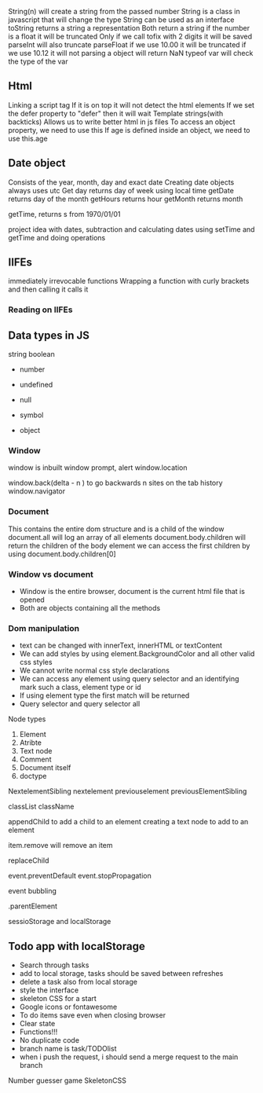 String(n) will create a string from the passed number
String is a class in javascript that will change the type
String can be used as an interface
toString returns a string a representation
Both return a string
if the number is a float it will be truncated
Only if we call tofix with 2 digits it will be saved
parseInt will also truncate
parseFloat
if we use 10.00 it will be truncated
if we use 10.12 it will not 
parsing a object will return NaN
typeof var will check the type of the var




## Html
Linking a script tag
If it is on top it will not detect the html elements
If we set the defer property to "defer" then it will wait
Template strings(with backticks)
Allows us to write better html in js files
To access an object property, we need to use this
If age is defined inside an object, we need to use this.age


## Date object
Consists of the year, month, day and exact date
Creating date objects
always uses utc
Get day returns day of week using local time
getDate returns day of the month
getHours returns hour
getMonth returns month

getTime, returns s from 1970/01/01


project idea with dates, subtraction and calculating dates
using setTime and getTime and doing operations


## IIFEs

immediately irrevocable functions
Wrapping a function with curly brackets and then calling it calls it

### Reading on IIFEs



## Data types in JS
string
boolean
- number

- undefined
- null
- symbol

- object


### Window

window is inbuilt
window prompt, alert
window.location

window.back(delta - n ) to go backwards n sites on the tab history
window.navigator


### Document
This contains the entire dom structure and is a child of the window
document.all will log an array of all elements
document.body.children will return the children of the body element
we can access the first children by using document.body.children[0]


### Window vs document
- Window is the entire browser, document is the current html file that is opened
- Both are objects containing all the methods




### Dom manipulation
- text can be changed with innerText, innerHTML or textContent
- We can add styles by using element.BackgroundColor and all other valid css styles
- We cannot write normal css style declarations
- We can access any element using query selector and an identifying mark such a class, element type or id
- If using element type the first match will be returned
- Query selector and query selector all

 Node types
1. Element
2. Atribte
3. Text node
8. Comment
9. Document itself
10. doctype
 

NextelementSibling
nextelement
previouselement
previousElementSibling


classList
className


appendChild to add a child to an element
creating a text node to add to an element




item.remove will remove an item


replaceChild

event.preventDefault
event.stopPropagation

event bubbling

.parentElement


sessioStorage and localStorage


## Todo app with localStorage
- Search through tasks
- add to local storage, tasks should be saved between refreshes
- delete a task also from local storage
- style the interface
- skeleton CSS for a start
- Google icons or fontawesome
- To do items save even when closing browser
- Clear state 
- Functions!!!
- No duplicate code
- branch name is task/TODOlist
- when i push the request, i should send a merge request to the main branch






Number guesser game
SkeletonCSS
























